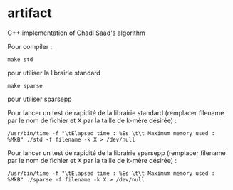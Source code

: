 # artifact

C++ implementation of Chadi Saad's algorithm

Pour compiler :

    make std

pour utiliser la librairie standard

    make sparse

pour utiliser sparsepp

Pour lancer un test de rapidité de la librairie standard (remplacer filename par le nom de fichier et X par la taille de k-mère désirée) :

    /usr/bin/time -f "\tElapsed time : %Es \t\t Maximum memory used : %MkB" ./std -f filename -k X > /dev/null

Pour lancer un test de rapidité de la librairie sparsepp (remplacer filename par le nom de fichier et X par la taille de k-mère désirée) :

    /usr/bin/time -f "\tElapsed time : %Es \t\t Maximum memory used : %MkB" ./sparse -f filename -k X > /dev/null
